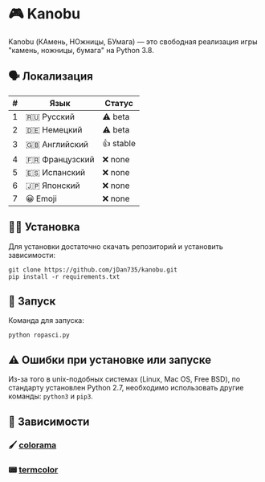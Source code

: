 # 🎮 Kanobu
Kanobu (КАмень, НОжницы, БУмага) — это свободная реализация игры "камень, ножницы, бумага" на Python 3.8.
## 🗣 Локализация
| # | Язык          | Статус   |
|---|---------------|----------|
| 1 | 🇷🇺 Русский    | ⚠️ beta   |
| 2 | 🇩🇪 Немецкий   | ⚠️ beta   |
| 3 | 🇬🇧 Английский | 👍 stable |
| 4 | 🇫🇷 Французский    | ❌ none   |
| 5 | 🇪🇸 Испанский   | ❌ none   |
| 6 | 🇯🇵 Японский | ❌ none |
| 7 | 😀 Emoji    | ❌ none   |
## 🧑‍💻 Установка
Для установки достаточно скачать репозиторий и установить зависимости:
```
git clone https://github.com/jDan735/kanobu.git
pip install -r requirements.txt
```
## 🚀 Запуск
Команда для запуска:
```
python ropasci.py
```
## ⚠️ Ошибки при установке или запуске
Из-за того в unix-подобных системах (Linux, Mac OS, Free BSD), по стандарту установлен Python 2.7, необходимо использовать другие команды: `python3` и `pip3`.
## 🔨 Зависимости
### 🖌 [colorama](https://github.com/tartley/colorama)
### 📟 [termcolor](https://pypi.org/project/termcolor/)
